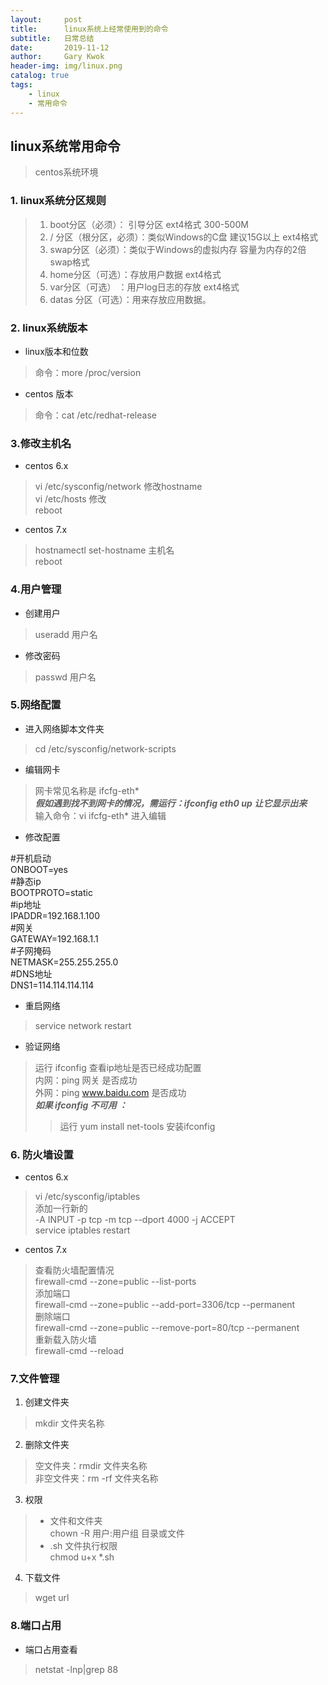 ```yaml
---
layout:     post
title:      linux系统上经常使用到的命令
subtitle:   日常总结
date:       2019-11-12
author:     Gary Kwok
header-img: img/linux.png
catalog: true
tags:
    - linux
    - 常用命令
---
```

## linux系统常用命令
> centos系统环境

### 1. linux系统分区规则
> 1. boot分区（必须）： 引导分区 ext4格式 300-500M  
> 2. / 分区（根分区，必须）：类似Windows的C盘   建议15G以上 ext4格式  
> 3. swap分区（必须）：类似于Windows的虚拟内存 容量为内存的2倍 swap格式  
> 4. home分区（可选）：存放用户数据 ext4格式  
> 5. var分区（可选） ：用户log日志的存放 ext4格式  
> 6. datas 分区（可选）：用来存放应用数据。
  
### 2. linux系统版本
+ linux版本和位数
> 命令：more /proc/version

+ centos 版本
> 命令：cat /etc/redhat-release

### 3.修改主机名
+ centos 6.x
> vi /etc/sysconfig/network 修改hostname  
> vi /etc/hosts 修改  
> reboot  
+ centos 7.x  
> hostnamectl set-hostname 主机名  
> reboot  

### 4.用户管理
+ 创建用户  
> useradd 用户名  

+ 修改密码  
> passwd 用户名  

### 5.网络配置
+ 进入网络脚本文件夹  
> cd /etc/sysconfig/network-scripts  
+ 编辑网卡  
> 网卡常见名称是 ifcfg-eth\*  
***假如遇到找不到网卡的情况，需运行：ifconfig eth0 up 让它显示出来***  
> 输入命令：vi ifcfg-eth\* 进入编辑  
+ 修改配置  
> 
   \#开机启动  
   ONBOOT=yes  
   \#静态ip  
   BOOTPROTO=static  
   \#ip地址  
   IPADDR=192.168.1.100  
   \#网关  
   GATEWAY=192.168.1.1  
   \#子网掩码  
   NETMASK=255.255.255.0  
   \#DNS地址  
   DNS1=114.114.114.114  
+ 重启网络  
> service network restart  
+ 验证网络  
> 运行 ifconfig 查看ip地址是否已经成功配置  
> 内网：ping 网关  是否成功   
> 外网：ping www.baidu.com  是否成功  
> ***如果 ifconfig 不可用 ：***  
>> 运行 yum install net-tools 安装ifconfig  

### 6. 防火墙设置  
+ centos 6.x  
> vi /etc/sysconfig/iptables   
> 添加一行新的  
> -A INPUT -p tcp -m tcp --dport 4000 -j ACCEPT  
> service iptables restart  

+ centos 7.x  
> 查看防火墙配置情况  
> firewall-cmd --zone=public --list-ports  
> 添加端口  
> firewall-cmd --zone=public --add-port=3306/tcp --permanent  
> 删除端口  
> firewall-cmd --zone=public --remove-port=80/tcp --permanent  
> 重新载入防火墙  
> firewall-cmd --reload  

### 7.文件管理  
1. 创建文件夹  
> mkdir 文件夹名称  

2. 删除文件夹  
> 空文件夹：rmdir 文件夹名称  
> 非空文件夹：rm -rf 文件夹名称  

3. 权限  
> + 文件和文件夹  
> chown -R 用户:用户组 目录或文件  
> + .sh 文件执行权限  
> chmod u+x *.sh  
4. 下载文件  
> wget url  

### 8.端口占用  
-  端口占用查看  
> netstat -lnp\|grep 88  
